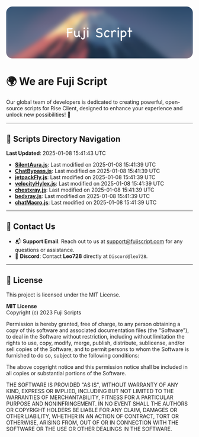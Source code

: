 ![Banner](.github/b.webp)

# 🌍 **We are Fuji Script**

Our global team of developers is dedicated to creating powerful, open-source scripts for Rise Client, designed to enhance your experience and unlock new possibilities! 🌟

---
<!-- SCRIPTS_NAVIGATION_START -->
## 📂 **Scripts Directory Navigation**

**Last Updated**: 2025-01-08 15:41:43 UTC

- **[SilentAura.js](scripts/SilentAura.js)**: Last modified on 2025-01-08 15:41:39 UTC
- **[ChatBypass.js](scripts/ChatBypass.js)**: Last modified on 2025-01-08 15:41:39 UTC
- **[jetpackFly.js](scripts/jetpackFly.js)**: Last modified on 2025-01-08 15:41:39 UTC
- **[velocityHylex.js](scripts/velocityHylex.js)**: Last modified on 2025-01-08 15:41:39 UTC
- **[chestxray.js](scripts/chestxray.js)**: Last modified on 2025-01-08 15:41:39 UTC
- **[bedxray.js](scripts/bedxray.js)**: Last modified on 2025-01-08 15:41:39 UTC
- **[chatMacro.js](scripts/chatMacro.js)**: Last modified on 2025-01-08 15:41:39 UTC

<!-- SCRIPTS_NAVIGATION_END -->

---

## 💬 **Contact Us**  
- 📬 **Support Email**: Reach out to us at [support@fujiscript.com](mailto:support@fujiscript.com) for any questions or assistance.  
- 💬 **Discord**: Contact **Leo728** directly at `Discord@leo728`.

---

## 📜 **License**

This project is licensed under the MIT License.  

**MIT License**  
Copyright (c) 2023 Fuji Scripts  

Permission is hereby granted, free of charge, to any person obtaining a copy of this software and associated documentation files (the "Software"), to deal in the Software without restriction, including without limitation the rights to use, copy, modify, merge, publish, distribute, sublicense, and/or sell copies of the Software, and to permit persons to whom the Software is furnished to do so, subject to the following conditions:  

The above copyright notice and this permission notice shall be included in all copies or substantial portions of the Software.  

THE SOFTWARE IS PROVIDED "AS IS", WITHOUT WARRANTY OF ANY KIND, EXPRESS OR IMPLIED, INCLUDING BUT NOT LIMITED TO THE WARRANTIES OF MERCHANTABILITY, FITNESS FOR A PARTICULAR PURPOSE AND NONINFRINGEMENT. IN NO EVENT SHALL THE AUTHORS OR COPYRIGHT HOLDERS BE LIABLE FOR ANY CLAIM, DAMAGES OR OTHER LIABILITY, WHETHER IN AN ACTION OF CONTRACT, TORT OR OTHERWISE, ARISING FROM, OUT OF OR IN CONNECTION WITH THE SOFTWARE OR THE USE OR OTHER DEALINGS IN THE SOFTWARE.  
